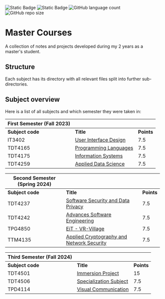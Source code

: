![Static Badge](https://img.shields.io/badge/number_of_subjects-11-blue?style=for-the-badge)
![Static Badge](https://img.shields.io/badge/completed_subjects-8-blue?style=for-the-badge)
![GitHub language count](https://img.shields.io/github/languages/count/jKm00/master-courses?style=for-the-badge)
![GitHub repo size](https://img.shields.io/github/repo-size/jKm00/master-courses?style=for-the-badge)

# Master Courses

A collection of notes and projects developed during my 2 years as a master's student.

## Structure

Each subject has its directory with all relevant files split into further sub-directories.

## Subject overview

Here is a list of all subjects and which semester they were taken in:

| First Semester (Fall 2023) |                                                          |            |
| -------------------------- | -------------------------------------------------------- | ---------- |
| **Subject code**           | **Title**                                                | **Points** |
| IT3402                     | [User Interface Design](/IT3402-user-interface-design/)  | 7.5        |
| TDT4165                    | [Programming Languages](/TDT4165-programming-languages/) | 7.5        |
| TDT4175                    | [Information Systems](/TDT4175-information-systems/)     | 7.5        |
| TDT4259                    | [Applied Data Science](/TDT4259-applied-data-science/)   | 7.5        |

| Second Semester (Spring 2024) |                                                                                                  |            |
| ----------------------------- | ------------------------------------------------------------------------------------------------ | ---------- |
| **Subject code**              | **Title**                                                                                        | **Points** |
| TDT4237                       | [Software Security and Data Privacy](/TDT4237-software-security-and-data-privacy/)               | 7.5        |
| TDT4242                       | [Advances Software Engineering](/TDT4242-advanced-software-engineering/)                         | 7.5        |
| TPG4850                       | [EiT - VR-Village](/TPG4850-vr-village/)                                                         | 7.5        |
| TTM4135                       | [Applied Cryptography and Network Security](/TTM4135-applied-cryptography-and-network-security/) | 7.5        |

| Third Semester (Fall 2024) |                                                                   |            |
| -------------------------- | ----------------------------------------------------------------- | ---------- |
| **Subject code**           | **Title**                                                         | **Points** |
| TDT4501                    | [Immersion Project](/TDT4237-software-security-and-data-privacy/) | 15         |
| TDT4506                    | [Specialization Subject](/TDT4242-advanced-software-engineering/) | 7.5        |
| TPD4114                    | [Visual Communication](/TPG4850-vr-village/)                      | 7.5        |
